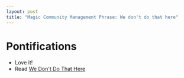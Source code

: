 ```yaml
---
layout: post
title: "Magic Community Management Phrase: We don't do that here"
---
```

# Pontifications

* Love it!
* Read [We Don't Do That Here](http://www.thagomizer.com/blog/2017/09/29/we-don-t-do-that-here.html)
